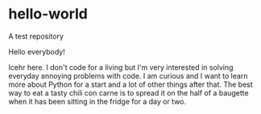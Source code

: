 # hello-world
A test repository

Hello everybody!

Icehr here. I don't code for a living but I'm very interested in solving everyday annoying problems with code.
I am curious and I want to learn more about Python for a start and a lot of other things after that. The best way to eat a tasty chili con carne is to spread it on the half of a baugette when it has been sitting in the fridge for a day or two. 
